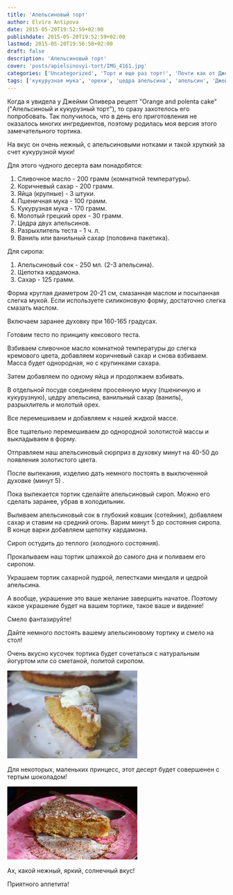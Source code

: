 ```yaml
---
title: 'Апельсиновый торт'
author: Elvira Antipova
date: 2015-05-20T19:52:59+02:00
publishdate: 2015-05-20T19:52:59+02:00
lastmod: 2015-05-20T19:56:58+02:00
draft: false
description: 'Апельсиновый торт'
cover: 'posts/apielsinovyi-tort/IMG_4161.jpg'
categories: ['Uncategorized', 'Торт и еще раз торт!', 'Почти как от Джейми', 'Basic posts']
tags: ['кукурузная мука', 'орехи', 'цедра апельсина', 'апельсин', 'Джейми Оливер', 'regular']
---
```



Когда я увидела у Джейми Оливера рецепт "Orange and polenta cake" ("Апельсиноый и кукурузный торт"), то сразу захотелось его попробовать. Так получилось, что в день его приготовления не оказалось многих ингредиентов, поэтому родилась моя версия этого замечательного тортика.
 
На вкус он очень нежный, с апельсиновыми нотками и такой хрупкий за счет кукурузной муки!
 
Для этого чудного десерта вам понадобятся:
 
1. Сливочное масло - 200 грамм (комнатной температуры).
1. Коричневый сахар - 200 грамм.
1. Яйца (крупные) - 3 штуки.
1. Пшеничная мука - 100 грамм.
1. Кукурузная мука - 170 грамм.
1. Молотый грецкий орех - 30 грамм.
1. Цедра двух апельсинов.
1. Разрыхлитель теста - 1 ч. л.
1. Ваниль или ванильный сахар (половина пакетика).

 
Для сиропа:
 
1. Апельсиновый сок - 250 мл. (2-3 апельсина).
1. Щепотка кардамона.
1. Сахар - 125 грамм.

 
Форма круглая диаметром 20-21 см, смазанная маслом и посыпанная слегка мукой. Если используете силиконовую форму, достаточно слегка смазать маслом.
 
Включаем заранее духовку при 160-165 градусах.
 
Готовим тесто по принципу кексового теста.
 
Взбиваем сливочное масло комнатной температуры до слегка кремового цвета, добавляем коричневый сахар и снова взбиваем. Масса будет однородная, но с крупинками сахара.
 
Затем добавляем по одному яйца и продолжаем взбивать.
 
В отдельной посуде соединяем просеянную муку (пшеничную и кукурузную), цедру апельсина, ванильный сахар (ваниль), разрыхлитель и молотый орех.
 
Все перемешиваем и добавляем к нашей жидкой массе.
 
Все тщательно перемешиваем до однородной золотистой массы и выкладываем в форму.
 
Отправляем наш апельсиновый сюрприз в духовку минут на 40-50 до появления золотистого цвета.
 
После выпекания, изделию дать немного постоять в выключенной духовке (минут 5) .
 
Пока выпекается тортик сделайте апельсиновый сироп. Можно его сделать заранее, убрав в холодильник.
 
Выливаем апельсиновый сок в глубокий ковшик (сотейник), добавляем сахар и ставим на средний огонь. Варим минут 5 до состояния сиропа. В конце варки добавляем щепотку кардамона.
 
Сироп остудить до теплого (холодного состояния).
 
Прокалываем наш тортик шпажкой до самого дна и поливаем его сиропом.
 
Украшаем тортик сахарной пудрой, лепестками миндаля и цедрой апельсина.
 
А вообще, украшение это ваше желание завершить начатое. Поэтому какое украшение будет на вашем тортике, такое ваше и видение!
 
Смело фантазируйте!
 
Дайте немного постоять вашему апельсиновому тортику и смело на стол!
 
Очень вкусно кусочек тортика будет сочетаться с натуральным йогуртом или со сметаной, политой сиропом.
 
[![IMG_4172](IMG_4172-300x202.jpg)](IMG_4172.jpg)
 
Для некоторых, маленьких принцесс, этот десерт будет совершенен с тертым шоколадом!
 
[![IMG_4191](IMG_4191-300x168.jpg)](IMG_4191.jpg)
 
Ах, какой нежный, яркий, солнечный вкус!
 
Приятного аппетита!
 


